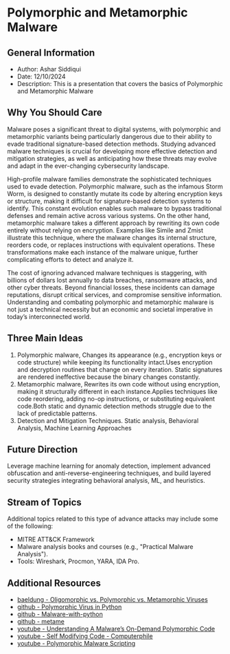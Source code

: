 # Polymorphic and Metamorphic Malware

## General Information
* Author: Ashar Siddiqui
* Date: 12/10/2024
* Description: This is a presentation that covers the basics of Polymorphic and Metamorphic Malware

## Why You Should Care
Malware poses a significant threat to digital systems, with polymorphic and metamorphic variants being particularly dangerous due to their ability to evade traditional signature-based detection methods. Studying advanced malware techniques is crucial for developing more effective detection and mitigation strategies, as well as anticipating how these threats may evolve and adapt in the ever-changing cybersecurity landscape.

High-profile malware families demonstrate the sophisticated techniques used to evade detection. Polymorphic malware, such as the infamous Storm Worm, is designed to constantly mutate its code by altering encryption keys or structure, making it difficult for signature-based detection systems to identify. This constant evolution enables such malware to bypass traditional defenses and remain active across various systems.
On the other hand, metamorphic malware takes a different approach by rewriting its own code entirely without relying on encryption. Examples like Simile and Zmist illustrate this technique, where the malware changes its internal structure, reorders code, or replaces instructions with equivalent operations. These transformations make each instance of the malware unique, further complicating efforts to detect and analyze it.

The cost of ignoring advanced malware techniques is staggering, with billions of dollars lost annually to data breaches, ransomware attacks, and other cyber threats. Beyond financial losses, these incidents can damage reputations, disrupt critical services, and compromise sensitive information. Understanding and combating polymorphic and metamorphic malware is not just a technical necessity but an economic and societal imperative in today’s interconnected world.

## Three Main Ideas
1. Polymorphic malware, Changes its appearance (e.g., encryption keys or code structure) while keeping its functionality intact.Uses encryption and decryption routines that change on every iteration. Static signatures are rendered ineffective because the binary changes constantly.
2. Metamorphic malware, Rewrites its own code without using encryption, making it structurally different in each instance.Applies techniques like code reordering, adding no-op instructions, or substituting equivalent code.Both static and dynamic detection methods struggle due to the lack of predictable patterns.
3. Detection and Mitigation Techniques. Static analysis, Behavioral Analysis, Machine Learning Approaches
## Future Direction
Leverage machine learning for anomaly detection, implement advanced obfuscation and anti-reverse-engineering techniques, and build layered security strategies integrating behavioral analysis, ML, and heuristics.

## Stream of Topics
Additional topics related to this type of advance attacks may include some of the following:
* MITRE ATT&CK Framework
* Malware analysis books and courses (e.g., "Practical Malware Analysis").
* Tools: Wireshark, Procmon, YARA, IDA Pro. 

## Additional Resources
* [baeldung - Oligomorphic vs. Polymorphic vs. Metamorphic Viruses ](https://www.baeldung.com/cs/viruses-oligomorphic-polymorphic-metamorphic)
* [github - Polymorphic Virus in Python](https://github.com/hmzakhalid/Polymorphic-Virus-Python)
* [github - Malware-with-python](https://github.com/amiroooamiran/Malware-with-python/tree/main)
* [github - metame](https://github.com/a0rtega/metame)
* [youtube - Understanding A Malware’s On-Demand Polymorphic Code](https://www.youtube.com/watch?v=9FihI_YSOvA&ab_channel=BSides-Calgary)
* [youtube - Self Modifying Code - Computerphile](https://www.youtube.com/watch?v=SWU_DgjSwRU&ab_channel=Computerphile)
* [youtube - Polymorphic Malware Scripting](https://www.youtube.com/watch?v=xAmgNqBjSY0)


  


